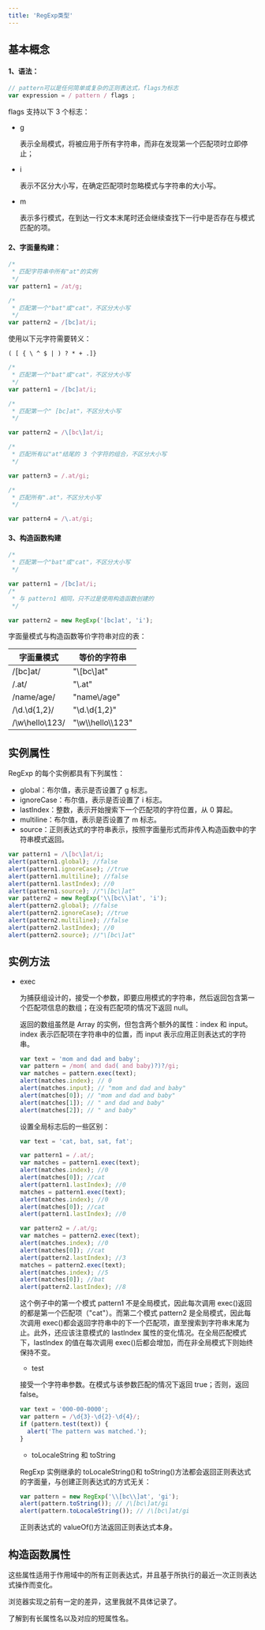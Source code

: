 ```yaml
---
title: 'RegExp类型'
---
```


## 基本概念

#### 1、语法：

```js
// pattern可以是任何简单或复杂的正则表达式，flags为标志
var expression = / pattern / flags ;
```

flags 支持以下 3 个标志：

- g

  表示全局模式，将被应用于所有字符串，而非在发现第一个匹配项时立即停止；

- i

  表示不区分大小写，在确定匹配项时忽略模式与字符串的大小写。

- m

  表示多行模式，在到达一行文本末尾时还会继续查找下一行中是否存在与模式匹配的项。

#### 2、字面量构建：

```js
/*
 * 匹配字符串中所有"at"的实例
 */
var pattern1 = /at/g;

/*
 * 匹配第一个"bat"或"cat"，不区分大小写
 */
var pattern2 = /[bc]at/i;
```

使用以下元字符需要转义：

```
( [ { \ ^ $ | ) ? * + .]}
```

```js
/*
 * 匹配第一个"bat"或"cat"，不区分大小写
 */
var pattern1 = /[bc]at/i;

/*
 * 匹配第一个" [bc]at"，不区分大小写
 */

var pattern2 = /\[bc\]at/i;

/*
 * 匹配所有以"at"结尾的 3 个字符的组合，不区分大小写
 */

var pattern3 = /.at/gi;

/*
 * 匹配所有".at"，不区分大小写
 */

var pattern4 = /\.at/gi;
```

#### 3、构造函数构建

```js
/*
 * 匹配第一个"bat"或"cat"，不区分大小写
 */

var pattern1 = /[bc]at/i;
/*
 * 与 pattern1 相同，只不过是使用构造函数创建的
 */

var pattern2 = new RegExp('[bc]at', 'i');
```

字面量模式与构造函数等价字符串对应的表：

| 字面量模式       | 等价的字符串          |
| ---------------- | --------------------- |
| /\[bc\]at/       | "\\[bc\\]at"          |
| /\.at/           | "\\.at"               |
| /name\/age/      | "name\\/age"          |
| /\d.\d{1,2}/     | "\\d.\\d{1,2}"        |
| /\w\\hello\\123/ | "\\w\\\\hello\\\\123" |

## 实例属性

RegExp 的每个实例都具有下列属性：

- global：布尔值，表示是否设置了 g 标志。
- ignoreCase：布尔值，表示是否设置了 i 标志。
- lastIndex：整数，表示开始搜索下一个匹配项的字符位置，从 0 算起。
- multiline：布尔值，表示是否设置了 m 标志。
- source：正则表达式的字符串表示，按照字面量形式而非传入构造函数中的字符串模式返回。

```js
var pattern1 = /\[bc\]at/i;
alert(pattern1.global); //false
alert(pattern1.ignoreCase); //true
alert(pattern1.multiline); //false
alert(pattern1.lastIndex); //0
alert(pattern1.source); //"\[bc\]at"
var pattern2 = new RegExp('\\[bc\\]at', 'i');
alert(pattern2.global); //false
alert(pattern2.ignoreCase); //true
alert(pattern2.multiline); //false
alert(pattern2.lastIndex); //0
alert(pattern2.source); //"\[bc\]at"
```

## 实例方法

- exec

  为捕获组设计的，接受一个参数，即要应用模式的字符串，然后返回包含第一个匹配项信息的数组；在没有匹配项的情况下返回 null。

  返回的数组虽然是 Array 的实例，但包含两个额外的属性：index 和 input。index 表示匹配项在字符串中的位置，而 input 表示应用正则表达式的字符串。

  ```js
  var text = 'mom and dad and baby';
  var pattern = /mom( and dad( and baby)?)?/gi;
  var matches = pattern.exec(text);
  alert(matches.index); // 0
  alert(matches.input); // "mom and dad and baby"
  alert(matches[0]); // "mom and dad and baby"
  alert(matches[1]); // " and dad and baby"
  alert(matches[2]); // " and baby"
  ```

  设置全局标志后的一些区别：

  ```js
  var text = 'cat, bat, sat, fat';

  var pattern1 = /.at/;
  var matches = pattern1.exec(text);
  alert(matches.index); //0
  alert(matches[0]); //cat
  alert(pattern1.lastIndex); //0
  matches = pattern1.exec(text);
  alert(matches.index); //0
  alert(matches[0]); //cat
  alert(pattern1.lastIndex); //0
  
  var pattern2 = /.at/g;
  var matches = pattern2.exec(text);
  alert(matches.index); //0
  alert(matches[0]); //cat
  alert(pattern2.lastIndex); //3
  matches = pattern2.exec(text);
  alert(matches.index); //5
  alert(matches[0]); //bat
  alert(pattern2.lastIndex); //8
  ```

  这个例子中的第一个模式 pattern1 不是全局模式，因此每次调用 exec()返回的都是第一个匹配项（"cat"）。而第二个模式 pattern2 是全局模式，因此每次调用 exec()都会返回字符串中的下一个匹配项，直至搜索到字符串末尾为止。此外，还应该注意模式的 lastIndex 属性的变化情况。在全局匹配模式下，lastIndex 的值在每次调用 exec()后都会增加，而在非全局模式下则始终保持不变。

  - test

  接受一个字符串参数。在模式与该参数匹配的情况下返回 true；否则，返回 false。

  ```js
  var text = '000-00-0000';
  var pattern = /\d{3}-\d{2}-\d{4}/;
  if (pattern.test(text)) {
    alert('The pattern was matched.');
  }
  ```

  - toLocaleString 和 toString

  RegExp 实例继承的 toLocaleString()和 toString()方法都会返回正则表达式的字面量，与创建正则表达式的方式无关：

  ```js
  var pattern = new RegExp('\\[bc\\]at', 'gi');
  alert(pattern.toString()); // /\[bc\]at/gi
  alert(pattern.toLocaleString()); // /\[bc\]at/gi
  ```

  正则表达式的 valueOf()方法返回正则表达式本身。

## 构造函数属性

这些属性适用于作用域中的所有正则表达式，并且基于所执行的最近一次正则表达式操作而变化。

浏览器实现之前有一定的差异，这里我就不具体记录了。

了解到有长属性名以及对应的短属性名。